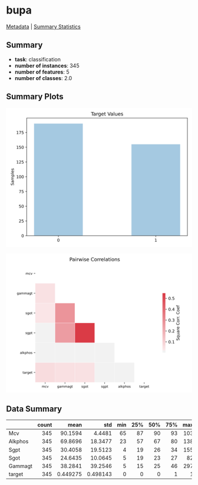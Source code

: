 # bupa

[Metadata](metadata.yaml) | [Summary Statistics](summary_stats.csv)

## Summary

- **task**: classification
- **number of instances**: 345
- **number of features**: 5
- **number of classes**: 2.0

## Summary Plots

![Target distribution](label.svg)

![Correlation plot](corr.svg)

## Data Summary

|         |   count |      mean |       std |   min |   25% |   50% |   75% |   max |
|:--------|--------:|----------:|----------:|------:|------:|------:|------:|------:|
| Mcv     |     345 | 90.1594   |  4.4481   |    65 |    87 |    90 |    93 |   103 |
| Alkphos |     345 | 69.8696   | 18.3477   |    23 |    57 |    67 |    80 |   138 |
| Sgpt    |     345 | 30.4058   | 19.5123   |     4 |    19 |    26 |    34 |   155 |
| Sgot    |     345 | 24.6435   | 10.0645   |     5 |    19 |    23 |    27 |    82 |
| Gammagt |     345 | 38.2841   | 39.2546   |     5 |    15 |    25 |    46 |   297 |
| target  |     345 |  0.449275 |  0.498143 |     0 |     0 |     0 |     1 |     1 |
